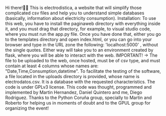 Hi there!👋🏼
This is electrodistica, a website that will simplify those complicated csv files and help you to understand simple databases (basically, information about electricity consumption). 
Installation:
To use this web, you have to install the paginaweb directory with everything inside it, and you must drag that directory, for example, to visual studio code, where you must run the app.py file.
Once you have done that, either you go to the templates directory and open index.html, or you can go into your browser and type in the URL zone
the following: 'localhost:5000' , without the single quotes. Either way will take you to an environment created by flask, where you will be able to interact with the web.
IMPORTANT! -> The file to be uploaded to the web, once hosted, must be of csv type, and must contain at least 4 columns whose names are: "Date,Time,Consumption,datetime". To facilitate the testing of the software, a file located in the uploads directory is provided, whose name is electrodatos.csv. It is a database with the requested characteristics.
The code is under GPLv3 license.
This code was thought, programmed and implemented by Martin Hernandez, Daniel Quintero and me, Diego Rodriguez. 
Thanks to the Python Coruña group, specially to Martin and Roberto for helping us in moments of doubt and to the GPUL group for organizing the event!
